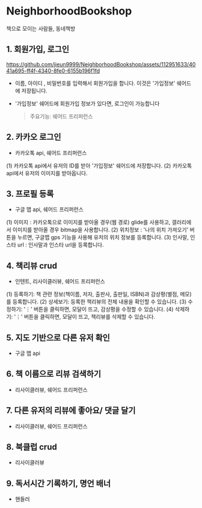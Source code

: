 # NeighborhoodBookshop

책으로 모이는 사람들, 동네책방  

  

## 1. 회원가입, 로그인

https://github.com/jieun9999/NeighborhoodBookshop/assets/112951633/4041a695-ff4f-4340-8fe0-6155b196f1fd


- 이름, 아이디 , 비밀번호를 입력해서 회원가입을 합니다. 이것은 '가입정보' 쉐어드에 저장됩니다.
- '가입정보' 쉐어드에 회원가입 정보가 있다면, 로그인이 가능합니다

  > 주요기능: 쉐어드 프리퍼런스

## 2. 카카오 로그인 
- 카카오톡 api, 쉐어드 프리퍼런스

(1) 카카오톡 api에서 유저의 ID를 받아 '가입정보' 쉐어드에 저장합니다.
(2) 카카오톡 api에서 유저의 이미지를 받아옵니다. 
   
## 3. 프로필 등록 
 - 구글 맵 api, 쉐어드 프리퍼런스

(1) 이미지 : 카카오톡으로 이미지를 받아올 경우(웹 경로) glide를 사용하고, 갤러리에서 이미지를 받아올 경우 bitmap을 사용합니다.
(2) 위치정보 : '나의 위치 가져오기' 버튼을 누르면, 구글맵 gps 기능을 사용해 유저의 위치 정보를 등록합니다.
(3) 인사말, 인스타 url : 인사말과 인스타 url을 등록합니다.
   
## 4. 책리뷰 crud 
- 인텐트, 리사이클러뷰, 쉐어드 프리퍼런스

(1) 등록하기: 책 관련 정보(책이름, 저자, 출판사, 출판일, ISBN)과 감상평(별점, 메모)를 등록합니다.
(2) 상세보기: 등록한 책리뷰의 전체 내용을 확인할 수 있습니다.
(3) 수정하기: '⋮' 버튼을 클릭하면, 모달이 뜨고, 감상평을 수정할 수 있습니다.
(4) 삭제하기: '⋮' 버튼을 클릭하면, 모달이 뜨고, 책리뷰를 삭제할 수 있습니다.
   
## 5. 지도 기반으로 다른 유저 확인 
- 구글 맵 api
   
## 6. 책 이름으로 리뷰 검색하기
- 리사이클러뷰, 쉐어드 프리퍼런스
   
## 7. 다른 유저의 리뷰에 좋아요/ 댓글 달기 
- 리사이클러뷰, 쉐어드 프리퍼런스
   
## 8. 북클럽 crud 
- 리사이클러뷰
   
## 9. 독서시간 기록하기, 명언 배너
- 핸들러
